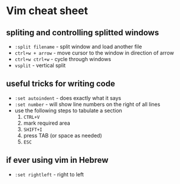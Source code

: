 # Vim cheat sheet

## spliting and controlling splitted windows

- ```:split filename``` - split window and load another file
- ```ctrl+w + arrow``` - move cursor to the window in direction of arrow
- ```ctrl+w ctrl+w``` - cycle through windows
- ```vsplit``` - vertical split

## useful tricks for writing code

- ```:set autoindent``` - does exactly what it says
- ```:set number``` - will show line numbers on the right of all lines
- use the following steps to tabulate a section
  1. ```CTRL+V```
  2. mark required area
  3. ```SHIFT+I```
  4. press TAB (or space as needed)
  5. ```ESC```

## if ever using vim in Hebrew

- ```:set rightleft``` - right to left
